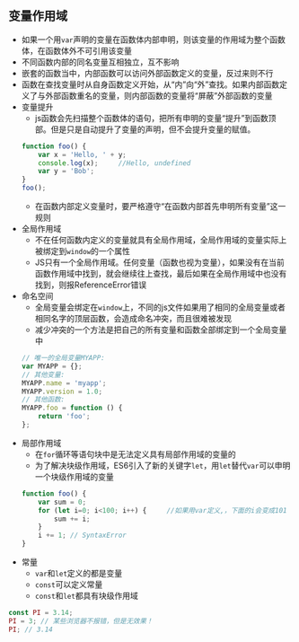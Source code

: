 ## 变量作用域
- 如果一个用`var`声明的变量在函数体内部申明，则该变量的作用域为整个函数体，在函数体外不可引用该变量
- 不同函数内部的同名变量互相独立，互不影响
- 嵌套的函数当中，内部函数可以访问外部函数定义的变量，反过来则不行
- 函数在查找变量时从自身函数定义开始，从“内”向“外”查找。如果内部函数定义了与外部函数重名的变量，则内部函数的变量将“屏蔽”外部函数的变量
- 变量提升
    - js函数会先扫描整个函数体的语句，把所有申明的变量“提升”到函数顶部。但是只是自动提升了变量的声明，但不会提升变量的赋值。
    ```javascript
    function foo() {
        var x = 'Hello, ' + y;
        console.log(x);     //Hello, undefined
        var y = 'Bob';
    }
    foo();
    ```
    - 在函数内部定义变量时，要严格遵守“在函数内部首先申明所有变量”这一规则
- 全局作用域
    - 不在任何函数内定义的变量就具有全局作用域，全局作用域的变量实际上被绑定到`window`的一个属性
    - JS只有一个全局作用域。任何变量（函数也视为变量），如果没有在当前函数作用域中找到，就会继续往上查找，最后如果在全局作用域中也没有找到，则报ReferenceError错误
- 命名空间
    - 全局变量会绑定在`window`上，不同的js文件如果用了相同的全局变量或者相同名字的顶层函数，会造成命名冲突，而且很难被发现
    - 减少冲突的一个方法是把自己的所有变量和函数全部绑定到一个全局变量中
    ```javascript
    // 唯一的全局变量MYAPP:
    var MYAPP = {};
    // 其他变量:
    MYAPP.name = 'myapp';
    MYAPP.version = 1.0;
    // 其他函数:
    MYAPP.foo = function () {
        return 'foo';
    };
    ```
- 局部作用域
    - 在`for`循环等语句块中是无法定义具有局部作用域的变量的
    - 为了解决块级作用域，ES6引入了新的关键字`let`，用`let`替代`var`可以申明一个块级作用域的变量
    ```javascript
    function foo() {
        var sum = 0;
        for (let i=0; i<100; i++) {     //如果用var定义,，下面的i会变成101
            sum += i;
        }
        i += 1; // SyntaxError
    }
    ```
- 常量
    - `var`和`let`定义的都是变量
    - `const`可以定义常量
    - `const`和`let`都具有块级作用域
```javascript
const PI = 3.14;
PI = 3; // 某些浏览器不报错，但是无效果！
PI; // 3.14
```